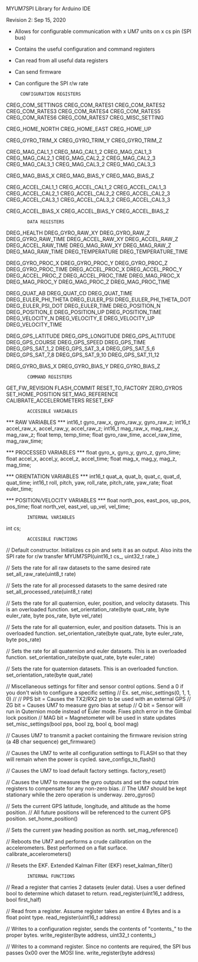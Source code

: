 MYUM7SPI Library for Arduino IDE

Revision 2: Sep 15, 2020

- Allows for configurable communication with x UM7 units on x cs pin (SPI bus)
- Contains the useful configuration and command registers
- Can read from all useful data registers
- Can send firmware
- Can configure the SPI r/w rate 

		CONFIGURATION REGISTERS			

CREG_COM_SETTINGS
CREG_COM_RATES1
CREG_COM_RATES2
CREG_COM_RATES3
CREG_COM_RATES4
CREG_COM_RATES5
CREG_COM_RATES6
CREG_COM_RATES7
CREG_MISC_SETTING

CREG_HOME_NORTH
CREG_HOME_EAST
CREG_HOME_UP

CREG_GYRO_TRIM_X 
CREG_GYRO_TRIM_Y 
CREG_GYRO_TRIM_Z 

CREG_MAG_CAL1_1
CREG_MAG_CAL1_2
CREG_MAG_CAL1_3
CREG_MAG_CAL2_1
CREG_MAG_CAL2_2
CREG_MAG_CAL2_3
CREG_MAG_CAL3_1
CREG_MAG_CAL3_2
CREG_MAG_CAL3_3

CREG_MAG_BIAS_X
CREG_MAG_BIAS_Y
CREG_MAG_BIAS_Z

CREG_ACCEL_CAL1_1
CREG_ACCEL_CAL1_2
CREG_ACCEL_CAL1_3
CREG_ACCEL_CAL2_1
CREG_ACCEL_CAL2_2
CREG_ACCEL_CAL2_3
CREG_ACCEL_CAL3_1
CREG_ACCEL_CAL3_2
CREG_ACCEL_CAL3_3

CREG_ACCEL_BIAS_X
CREG_ACCEL_BIAS_Y
CREG_ACCEL_BIAS_Z

		    DATA REGISTERS			

DREG_HEALTH
DREG_GYRO_RAW_XY
DREG_GYRO_RAW_Z
DREG_GYRO_RAW_TIME
DREG_ACCEL_RAW_XY
DREG_ACCEL_RAW_Z
DREG_ACCEL_RAW_TIME
DREG_MAG_RAW_XY
DREG_MAG_RAW_Z
DREG_MAG_RAW_TIME
DREG_TEMPERATURE
DREG_TEMPERATURE_TIME

DREG_GYRO_PROC_X
DREG_GYRO_PROC_Y
DREG_GYRO_PROC_Z
DREG_GYRO_PROC_TIME
DREG_ACCEL_PROC_X
DREG_ACCEL_PROC_Y
DREG_ACCEL_PROC_Z
DREG_ACCEL_PROC_TIME
DREG_MAG_PROC_X
DREG_MAG_PROC_Y
DREG_MAG_PROC_Z
DREG_MAG_PROC_TIME

DREG_QUAT_AB
DREG_QUAT_CD
DREG_QUAT_TIME
DREG_EULER_PHI_THETA
DREG_EULER_PSI
DREG_EULER_PHI_THETA_DOT
DREG_EULER_PSI_DOT
DREG_EULER_TIME
DREG_POSITION_N
DREG_POSITION_E
DREG_POSITION_UP
DREG_POSITION_TIME
DREG_VELOCITY_N
DREG_VELOCITY_E
DREG_VELOCITY_UP
DREG_VELOCITY_TIME

DREG_GPS_LATITUDE
DREG_GPS_LONGITUDE
DREG_GPS_ALTITUDE
DREG_GPS_COURSE
DREG_GPS_SPEED
DREG_GPS_TIME
DREG_GPS_SAT_1_2
DREG_GPS_SAT_3_4
DREG_GPS_SAT_5_6
DREG_GPS_SAT_7_8
DREG_GPS_SAT_9_10
DREG_GPS_SAT_11_12

DREG_GYRO_BIAS_X
DREG_GYRO_BIAS_Y
DREG_GYRO_BIAS_Z

		    COMMAND REGISTERS			

GET_FW_REVISION
FLASH_COMMIT
RESET_TO_FACTORY
ZERO_GYROS
SET_HOME_POSITION
SET_MAG_REFERENCE
CALIBRATE_ACCELEROMETERS
RESET_EKF

		    ACCESIBLE VARIABLES			

*** RAW VARIABLES ***
int16_t 	gyro_raw_x, gyro_raw_y, gyro_raw_z;
int16_t 	accel_raw_x, accel_raw_y, accel_raw_z;
int16_t 	mag_raw_x, mag_raw_y, mag_raw_z;
float 		temp, temp_time;
float 		gyro_raw_time, accel_raw_time, mag_raw_time;

*** PROCESSED VARIABLES ***
float 		gyro_x, gyro_y, gyro_z, gyro_time;
float 		accel_x, accel_y, accel_z, accel_time;
float 		mag_x, mag_y, mag_z, mag_time;

*** ORIENTATION VARIABLES ***
int16_t 	quat_a, quat_b, quat_c, quat_d, quat_time;
int16_t 	roll, pitch, yaw, roll_rate, pitch_rate, yaw_rate;
float 		euler_time;

*** POSITION/VELOCITY VARIABLES ***
float 		north_pos, east_pos, up_pos, pos_time;
float 		north_vel, east_vel, up_vel, vel_time;

		    INTERNAL VARIABLES			

int		cs;

		    ACCESIBLE FUNCTIONS			

// Default constructor. Initializes cs pin and sets it as an output. Also inits the SPI rate for r/w transfer
MYUM7SPI(uint16_t cs_, uint32_t rate_)

// Sets the rate for all raw datasets to the same desired rate
set_all_raw_rate(uint8_t rate)

// Sets the rate for all processed datasets to the same desired rate
set_all_processed_rate(uint8_t rate)

// Sets the rate for all quaternion, euler, position, and velocity datasets. This is an overloaded function.
set_orientation_rate(byte quat_rate, byte euler_rate, byte pos_rate, byte vel_rate)

// Sets the rate for all quaternion, euler, and position datasets. This is an overloaded function.
set_orientation_rate(byte quat_rate, byte euler_rate, byte pos_rate)

// Sets the rate for all quaternion and euler datasets. This is an overloaded function.
set_orientation_rate(byte quat_rate, byte euler_rate)

// Sets the rate for quaternion datasets. This is an overloaded function.
set_orientation_rate(byte quat_rate)

// Miscellaneous settings for filter and sensor control options. Send a 0 if you don't wish to configure a specific setting
// Ex. set_misc_settings(0, 1, 1, 0)
//
// PPS bit = Causes the TX2/RX2 pin to be used with an external GPS
// ZG bit = Causes UM7 to measure gyro bias at setup
// Q bit = Sensor will run in Quternion mode instead of Euler mode. Fixes pitch error in the Gimbal lock position
// MAG bit = Magnetometer will be used in state updates
set_misc_settings(bool pps, bool zg, bool q, bool mag)

// Causes UM7 to transmit a packet containing the firmware revision string (a 4B char sequence)
get_firmware()

// Causes the UM7 to write all configuration settings to FLASH so that they will remain when the power is cycled.
save_configs_to_flash()

// Causes the UM7 to load default factory settings.
factory_reset()

// Causes the UM7 to measure the gyro outputs and set the output trim registers to compensate for any non-zero bias.
// The UM7 should be kept stationary while the zero operation is underway.
zero_gyros()

// Sets the current GPS latitude, longitude, and altitude as the home position.
// All future positions will be referenced to the current GPS position.
set_home_position()

// Sets the current yaw heading position as north.
set_mag_reference()

// Reboots the UM7 and performs a crude calibration on the accelerometers. Best performed on a flat surface.
calibrate_accelerometers()

// Resets the EKF. Extended Kalman Filter (EKF)
reset_kalman_filter()

		    INTERNAL FUNCTIONS

// Read a register that carries 2 datasets (euler data). Uses a user defined bool to determine which dataset to return.
read_register(uint16_t address, bool first_half)

// Read from a register. Assume register takes an entire 4 Bytes and is a float point type.
read_register(uint16_t address)

// Writes to a configuration register, sends the contents of "contents_" to the proper bytes.
write_register(byte address, uint32_t contents_)

// Writes to a command register. Since no contents are required, the SPI bus passes 0x00 over the MOSI line.
write_register(byte address)
